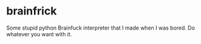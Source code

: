 # brainfrick
Some stupid python Brainfuck interpreter that I made when I was bored. Do whatever you want with it.

